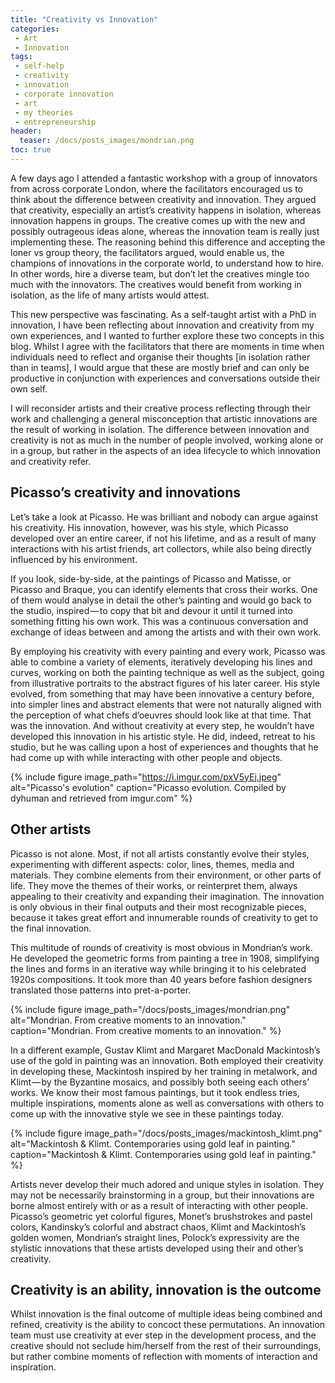 ```yaml
---
title: "Creativity vs Innovation"
categories:
 - Art
 - Innovation
tags:
 - self-help
 - creativity
 - innovation
 - corporate innovation
 - art
 - my theories
 - entrepreneurship
header:
  teaser: /docs/posts_images/mondrian.png
toc: true
---  
```


A few days ago I attended a fantastic workshop with a group of innovators from across corporate London, where the facilitators encouraged us to think about the difference between creativity and innovation. They argued that creativity, especially an artist’s creativity happens in isolation, whereas innovation happens in groups. The creative comes up with the new and possibly outrageous ideas alone, whereas the innovation team is really just implementing these. The reasoning behind this difference and accepting the loner vs group theory, the facilitators argued, would enable us, the champions of innovations in the corporate world, to understand how to hire. In other words, hire a diverse team, but don’t let the creatives mingle too much with the innovators. The creatives would benefit from working in isolation, as the life of many artists would attest.

This new perspective was fascinating. As a self-taught artist with a PhD in innovation, I have been reflecting about innovation and creativity from my own experiences, and I wanted to further explore these two concepts in this blog. Whilst I agree with the facilitators that there are moments in time when individuals need to reflect and organise their thoughts [in isolation rather than in teams], I would argue that these are mostly brief and can only be productive in conjunction with experiences and conversations outside their own self.

I will reconsider artists and their creative process reflecting through their work and challenging a general misconception that artistic innovations are the result of working in isolation. The difference between innovation and creativity is not as much in the number of people involved, working alone or in a group, but rather in the aspects of an idea lifecycle to which innovation and creativity refer.

## Picasso’s creativity and innovations

Let’s take a look at Picasso. He was brilliant and nobody can argue against his creativity. His innovation, however, was his style, which Picasso developed over an entire career, if not his lifetime, and as a result of many interactions with his artist friends, art collectors, while also being directly influenced by his environment.

If you look, side-by-side, at the paintings of Picasso and Matisse, or Picasso and Braque, you can identify elements that cross their works. One of them would analyse in detail the other’s painting and would go back to the studio, inspired — to copy that bit and devour it until it turned into something fitting his own work. This was a continuous conversation and exchange of ideas between and among the artists and with their own work.

By employing his creativity with every painting and every work, Picasso was able to combine a variety of elements, iteratively developing his lines and curves, working on both the painting technique as well as the subject, going from illustrative portraits to the abstract figures of his later career. His style evolved, from something that may have been innovative a century before, into simpler lines and abstract elements that were not naturally aligned with the perception of what chefs d’oeuvres should look like at that time. That was the innovation. And without creativity at every step, he wouldn’t have developed this innovation in his artistic style. He did, indeed, retreat to his studio, but he was calling upon a host of experiences and thoughts that he had come up with while interacting with other people and objects.

{% include figure image_path="https://i.imgur.com/pxV5yEj.jpeg" alt="Picasso's evolution" caption="Picasso evolution. Compiled by dyhuman and retrieved from imgur.com" %}

## Other artists

Picasso is not alone. Most, if not all artists constantly evolve their styles, experimenting with different aspects: color, lines, themes, media and materials. They combine elements from their environment, or other parts of life. They move the themes of their works, or reinterpret them, always appealing to their creativity and expanding their imagination. The innovation is only obvious in their final outputs and their most recognizable pieces, because it takes great effort and innumerable rounds of creativity to get to the final innovation.

This multitude of rounds of creativity is most obvious in Mondrian’s work. He developed the geometric forms from painting a tree in 1908, simplifying the lines and forms in an iterative way while bringing it to his celebrated 1920s compositions. It took more than 40 years before fashion designers translated those patterns into pret-a-porter.

{% include figure image_path="/docs/posts_images/mondrian.png" alt="Mondrian. From creative moments to an innovation." caption="Mondrian. From creative moments to an innovation." %}

In a different example, Gustav Klimt and Margaret MacDonald Mackintosh’s use of the gold in painting was an innovation. Both employed their creativity in developing these, Mackintosh inspired by her training in metalwork, and Klimt — by the Byzantine mosaics, and possibly both seeing each others’ works. We know their most famous paintings, but it took endless tries, multiple inspirations, moments alone as well as conversations with others to come up with the innovative style we see in these paintings today.

{% include figure image_path="/docs/posts_images/mackintosh_klimt.png" alt="Mackintosh & Klimt. Contemporaries using gold leaf in painting." caption="Mackintosh & Klimt. Contemporaries using gold leaf in painting." %}


Artists never develop their much adored and unique styles in isolation. They may not be necessarily brainstorming in a group, but their innovations are borne almost entirely with or as a result of interacting with other people. Picasso’s geometric yet colorful figures, Monet’s brushstrokes and pastel colors, Kandinsky’s colorful and abstract chaos, Klimt and Mackintosh’s golden women, Mondrian’s straight lines, Polock’s expressivity are the stylistic innovations that these artists developed using their and other’s creativity.

## Creativity is an ability, innovation is the outcome

Whilst innovation is the final outcome of multiple ideas being combined and refined, creativity is the ability to concoct these permutations. An innovation team must use creativity at ever step in the development process, and the creative should not seclude him/herself from the rest of their surroundings, but rather combine moments of reflection with moments of interaction and inspiration.